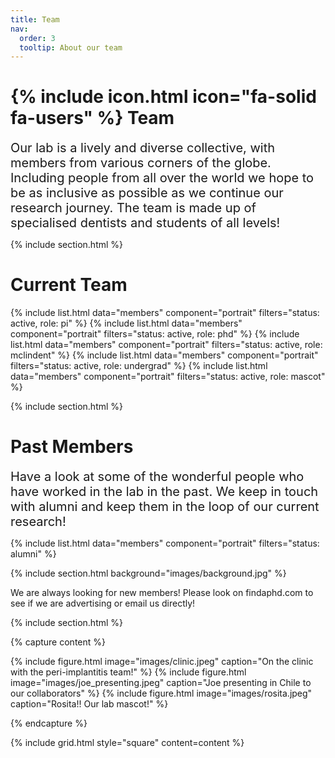 ```yaml
---
title: Team
nav:
  order: 3
  tooltip: About our team
---
```


# {% include icon.html icon="fa-solid fa-users" %} Team

<span style="font-size: 20px;">
Our lab is a lively and diverse collective, with members from various corners of the globe. Including people from all over the world we hope to be as inclusive as possible as we continue our research journey. The team is made up of specialised dentists and students of all levels!
</span>

{% include section.html %}

# Current Team 

{% include list.html data="members" component="portrait" filters="status: active, role: pi" %}
{% include list.html data="members" component="portrait" filters="status: active, role: phd" %}
{% include list.html data="members" component="portrait" filters="status: active, role: mclindent" %}
{% include list.html data="members" component="portrait" filters="status: active, role: undergrad" %}
{% include list.html data="members" component="portrait" filters="status: active, role: mascot" %}

{% include section.html %}

# Past Members

<span style="font-size: 20px;">
Have a look at some of the wonderful people who have worked in the lab in the past. We keep in touch with alumni and keep them in the loop of our current research!
</span>

{% include list.html data="members" component="portrait" filters="status: alumni" %}

{% include section.html background="images/background.jpg" %}

We are always looking for new members! Please look on findaphd.com to see if we are advertising or email us directly!

{% include section.html %}

{% capture content %}

{% include figure.html image="images/clinic.jpeg" caption="On the clinic with the peri-implantitis team!" %}
{% include figure.html image="images/joe_presenting.jpeg" caption="Joe presenting in Chile to our collaborators" %}
{% include figure.html image="images/rosita.jpeg" caption="Rosita!! Our lab mascot!" %}

{% endcapture %}

{% include grid.html style="square" content=content %}
